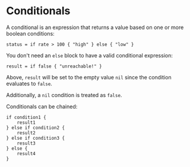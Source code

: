 # Conditionals

A conditional is an expression that returns a value based on one or more boolean conditions:

```flame
status = if rate > 100 { "high" } else { "low" }
```

You don't need an `else` block to have a valid conditional expression:

```flame
result = if false { "unreachable!" }
```

Above, `result` will be set to the empty value `nil` since the condition evaluates to `false`.

Additionally, a `nil` condition is treated as `false`.

Conditionals can be chained:

```flame
if condition1 {
    result1
} else if condition2 {
    result2
} else if condition3 {
    result3
} else {
    result4
}
```
